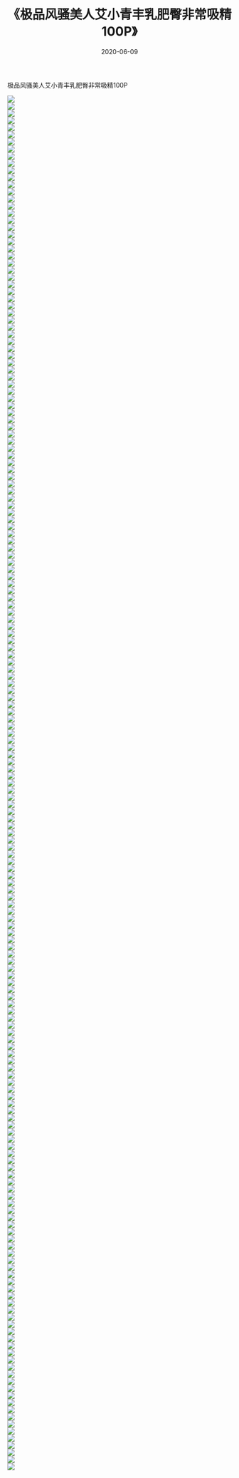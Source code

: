 ﻿---
layout: post
title:  《极品风骚美人艾小青丰乳肥臀非常吸精100P》
date:   2020-06-09
img: http://pic.660000.xyz/1:/性感/2020/极品风骚美人艾小青丰乳肥臀非常吸精100P/000.jpg
categories: [美女, 清纯, 唯美]
---

极品风骚美人艾小青丰乳肥臀非常吸精100P

  ![](http://pic.660000.xyz/1:/性感/2020/极品风骚美人艾小青丰乳肥臀非常吸精100P/001.jpg) <br> ![](http://pic.660000.xyz/1:/性感/2020/极品风骚美人艾小青丰乳肥臀非常吸精100P/002.jpg) <br> ![](http://pic.660000.xyz/1:/性感/2020/极品风骚美人艾小青丰乳肥臀非常吸精100P/003.jpg) <br> ![](http://pic.660000.xyz/1:/性感/2020/极品风骚美人艾小青丰乳肥臀非常吸精100P/004.jpg) <br> ![](http://pic.660000.xyz/1:/性感/2020/极品风骚美人艾小青丰乳肥臀非常吸精100P/005.jpg) <br> ![](http://pic.660000.xyz/1:/性感/2020/极品风骚美人艾小青丰乳肥臀非常吸精100P/006.jpg) <br> ![](http://pic.660000.xyz/1:/性感/2020/极品风骚美人艾小青丰乳肥臀非常吸精100P/007.jpg) <br> ![](http://pic.660000.xyz/1:/性感/2020/极品风骚美人艾小青丰乳肥臀非常吸精100P/008.jpg) <br> ![](http://pic.660000.xyz/1:/性感/2020/极品风骚美人艾小青丰乳肥臀非常吸精100P/009.jpg) <br> ![](http://pic.660000.xyz/1:/性感/2020/极品风骚美人艾小青丰乳肥臀非常吸精100P/010.jpg) <br> ![](http://pic.660000.xyz/1:/性感/2020/极品风骚美人艾小青丰乳肥臀非常吸精100P/011.jpg) <br> ![](http://pic.660000.xyz/1:/性感/2020/极品风骚美人艾小青丰乳肥臀非常吸精100P/012.jpg) <br> ![](http://pic.660000.xyz/1:/性感/2020/极品风骚美人艾小青丰乳肥臀非常吸精100P/013.jpg) <br> ![](http://pic.660000.xyz/1:/性感/2020/极品风骚美人艾小青丰乳肥臀非常吸精100P/014.jpg) <br> ![](http://pic.660000.xyz/1:/性感/2020/极品风骚美人艾小青丰乳肥臀非常吸精100P/015.jpg) <br> ![](http://pic.660000.xyz/1:/性感/2020/极品风骚美人艾小青丰乳肥臀非常吸精100P/016.jpg) <br> ![](http://pic.660000.xyz/1:/性感/2020/极品风骚美人艾小青丰乳肥臀非常吸精100P/017.jpg) <br> ![](http://pic.660000.xyz/1:/性感/2020/极品风骚美人艾小青丰乳肥臀非常吸精100P/018.jpg) <br> ![](http://pic.660000.xyz/1:/性感/2020/极品风骚美人艾小青丰乳肥臀非常吸精100P/019.jpg) <br> ![](http://pic.660000.xyz/1:/性感/2020/极品风骚美人艾小青丰乳肥臀非常吸精100P/020.jpg) <br> ![](http://pic.660000.xyz/1:/性感/2020/极品风骚美人艾小青丰乳肥臀非常吸精100P/021.jpg) <br> ![](http://pic.660000.xyz/1:/性感/2020/极品风骚美人艾小青丰乳肥臀非常吸精100P/022.jpg) <br> ![](http://pic.660000.xyz/1:/性感/2020/极品风骚美人艾小青丰乳肥臀非常吸精100P/023.jpg) <br> ![](http://pic.660000.xyz/1:/性感/2020/极品风骚美人艾小青丰乳肥臀非常吸精100P/024.jpg) <br> ![](http://pic.660000.xyz/1:/性感/2020/极品风骚美人艾小青丰乳肥臀非常吸精100P/025.jpg) <br> ![](http://pic.660000.xyz/1:/性感/2020/极品风骚美人艾小青丰乳肥臀非常吸精100P/026.jpg) <br> ![](http://pic.660000.xyz/1:/性感/2020/极品风骚美人艾小青丰乳肥臀非常吸精100P/027.jpg) <br> ![](http://pic.660000.xyz/1:/性感/2020/极品风骚美人艾小青丰乳肥臀非常吸精100P/028.jpg) <br> ![](http://pic.660000.xyz/1:/性感/2020/极品风骚美人艾小青丰乳肥臀非常吸精100P/029.jpg) <br> ![](http://pic.660000.xyz/1:/性感/2020/极品风骚美人艾小青丰乳肥臀非常吸精100P/030.jpg) <br> ![](http://pic.660000.xyz/1:/性感/2020/极品风骚美人艾小青丰乳肥臀非常吸精100P/031.jpg) <br> ![](http://pic.660000.xyz/1:/性感/2020/极品风骚美人艾小青丰乳肥臀非常吸精100P/032.jpg) <br> ![](http://pic.660000.xyz/1:/性感/2020/极品风骚美人艾小青丰乳肥臀非常吸精100P/033.jpg) <br> ![](http://pic.660000.xyz/1:/性感/2020/极品风骚美人艾小青丰乳肥臀非常吸精100P/034.jpg) <br> ![](http://pic.660000.xyz/1:/性感/2020/极品风骚美人艾小青丰乳肥臀非常吸精100P/035.jpg) <br> ![](http://pic.660000.xyz/1:/性感/2020/极品风骚美人艾小青丰乳肥臀非常吸精100P/036.jpg) <br> ![](http://pic.660000.xyz/1:/性感/2020/极品风骚美人艾小青丰乳肥臀非常吸精100P/037.jpg) <br> ![](http://pic.660000.xyz/1:/性感/2020/极品风骚美人艾小青丰乳肥臀非常吸精100P/038.jpg) <br> ![](http://pic.660000.xyz/1:/性感/2020/极品风骚美人艾小青丰乳肥臀非常吸精100P/039.jpg) <br> ![](http://pic.660000.xyz/1:/性感/2020/极品风骚美人艾小青丰乳肥臀非常吸精100P/040.jpg) <br> ![](http://pic.660000.xyz/1:/性感/2020/极品风骚美人艾小青丰乳肥臀非常吸精100P/041.jpg) <br> ![](http://pic.660000.xyz/1:/性感/2020/极品风骚美人艾小青丰乳肥臀非常吸精100P/042.jpg) <br> ![](http://pic.660000.xyz/1:/性感/2020/极品风骚美人艾小青丰乳肥臀非常吸精100P/043.jpg) <br> ![](http://pic.660000.xyz/1:/性感/2020/极品风骚美人艾小青丰乳肥臀非常吸精100P/044.jpg) <br> ![](http://pic.660000.xyz/1:/性感/2020/极品风骚美人艾小青丰乳肥臀非常吸精100P/045.jpg) <br> ![](http://pic.660000.xyz/1:/性感/2020/极品风骚美人艾小青丰乳肥臀非常吸精100P/046.jpg) <br> ![](http://pic.660000.xyz/1:/性感/2020/极品风骚美人艾小青丰乳肥臀非常吸精100P/047.jpg) <br> ![](http://pic.660000.xyz/1:/性感/2020/极品风骚美人艾小青丰乳肥臀非常吸精100P/048.jpg) <br> ![](http://pic.660000.xyz/1:/性感/2020/极品风骚美人艾小青丰乳肥臀非常吸精100P/049.jpg) <br> ![](http://pic.660000.xyz/1:/性感/2020/极品风骚美人艾小青丰乳肥臀非常吸精100P/050.jpg) <br> ![](http://pic.660000.xyz/1:/性感/2020/极品风骚美人艾小青丰乳肥臀非常吸精100P/051.jpg) <br> ![](http://pic.660000.xyz/1:/性感/2020/极品风骚美人艾小青丰乳肥臀非常吸精100P/052.jpg) <br> ![](http://pic.660000.xyz/1:/性感/2020/极品风骚美人艾小青丰乳肥臀非常吸精100P/053.jpg) <br> ![](http://pic.660000.xyz/1:/性感/2020/极品风骚美人艾小青丰乳肥臀非常吸精100P/054.jpg) <br> ![](http://pic.660000.xyz/1:/性感/2020/极品风骚美人艾小青丰乳肥臀非常吸精100P/055.jpg) <br> ![](http://pic.660000.xyz/1:/性感/2020/极品风骚美人艾小青丰乳肥臀非常吸精100P/056.jpg) <br> ![](http://pic.660000.xyz/1:/性感/2020/极品风骚美人艾小青丰乳肥臀非常吸精100P/057.jpg) <br> ![](http://pic.660000.xyz/1:/性感/2020/极品风骚美人艾小青丰乳肥臀非常吸精100P/058.jpg) <br> ![](http://pic.660000.xyz/1:/性感/2020/极品风骚美人艾小青丰乳肥臀非常吸精100P/059.jpg) <br> ![](http://pic.660000.xyz/1:/性感/2020/极品风骚美人艾小青丰乳肥臀非常吸精100P/060.jpg) <br> ![](http://pic.660000.xyz/1:/性感/2020/极品风骚美人艾小青丰乳肥臀非常吸精100P/061.jpg) <br> ![](http://pic.660000.xyz/1:/性感/2020/极品风骚美人艾小青丰乳肥臀非常吸精100P/062.jpg) <br> ![](http://pic.660000.xyz/1:/性感/2020/极品风骚美人艾小青丰乳肥臀非常吸精100P/063.jpg) <br> ![](http://pic.660000.xyz/1:/性感/2020/极品风骚美人艾小青丰乳肥臀非常吸精100P/064.jpg) <br> ![](http://pic.660000.xyz/1:/性感/2020/极品风骚美人艾小青丰乳肥臀非常吸精100P/065.jpg) <br> ![](http://pic.660000.xyz/1:/性感/2020/极品风骚美人艾小青丰乳肥臀非常吸精100P/066.jpg) <br> ![](http://pic.660000.xyz/1:/性感/2020/极品风骚美人艾小青丰乳肥臀非常吸精100P/067.jpg) <br> ![](http://pic.660000.xyz/1:/性感/2020/极品风骚美人艾小青丰乳肥臀非常吸精100P/068.jpg) <br> ![](http://pic.660000.xyz/1:/性感/2020/极品风骚美人艾小青丰乳肥臀非常吸精100P/069.jpg) <br> ![](http://pic.660000.xyz/1:/性感/2020/极品风骚美人艾小青丰乳肥臀非常吸精100P/070.jpg) <br> ![](http://pic.660000.xyz/1:/性感/2020/极品风骚美人艾小青丰乳肥臀非常吸精100P/071.jpg) <br> ![](http://pic.660000.xyz/1:/性感/2020/极品风骚美人艾小青丰乳肥臀非常吸精100P/072.jpg) <br> ![](http://pic.660000.xyz/1:/性感/2020/极品风骚美人艾小青丰乳肥臀非常吸精100P/073.jpg) <br> ![](http://pic.660000.xyz/1:/性感/2020/极品风骚美人艾小青丰乳肥臀非常吸精100P/074.jpg) <br> ![](http://pic.660000.xyz/1:/性感/2020/极品风骚美人艾小青丰乳肥臀非常吸精100P/075.jpg) <br> ![](http://pic.660000.xyz/1:/性感/2020/极品风骚美人艾小青丰乳肥臀非常吸精100P/076.jpg) <br> ![](http://pic.660000.xyz/1:/性感/2020/极品风骚美人艾小青丰乳肥臀非常吸精100P/077.jpg) <br> ![](http://pic.660000.xyz/1:/性感/2020/极品风骚美人艾小青丰乳肥臀非常吸精100P/078.jpg) <br> ![](http://pic.660000.xyz/1:/性感/2020/极品风骚美人艾小青丰乳肥臀非常吸精100P/079.jpg) <br> ![](http://pic.660000.xyz/1:/性感/2020/极品风骚美人艾小青丰乳肥臀非常吸精100P/080.jpg) <br> ![](http://pic.660000.xyz/1:/性感/2020/极品风骚美人艾小青丰乳肥臀非常吸精100P/081.jpg) <br> ![](http://pic.660000.xyz/1:/性感/2020/极品风骚美人艾小青丰乳肥臀非常吸精100P/082.jpg) <br> ![](http://pic.660000.xyz/1:/性感/2020/极品风骚美人艾小青丰乳肥臀非常吸精100P/083.jpg) <br> ![](http://pic.660000.xyz/1:/性感/2020/极品风骚美人艾小青丰乳肥臀非常吸精100P/084.jpg) <br> ![](http://pic.660000.xyz/1:/性感/2020/极品风骚美人艾小青丰乳肥臀非常吸精100P/085.jpg) <br> ![](http://pic.660000.xyz/1:/性感/2020/极品风骚美人艾小青丰乳肥臀非常吸精100P/086.jpg) <br> ![](http://pic.660000.xyz/1:/性感/2020/极品风骚美人艾小青丰乳肥臀非常吸精100P/087.jpg) <br> ![](http://pic.660000.xyz/1:/性感/2020/极品风骚美人艾小青丰乳肥臀非常吸精100P/088.jpg) <br> ![](http://pic.660000.xyz/1:/性感/2020/极品风骚美人艾小青丰乳肥臀非常吸精100P/089.jpg) <br> ![](http://pic.660000.xyz/1:/性感/2020/极品风骚美人艾小青丰乳肥臀非常吸精100P/090.jpg) <br> ![](http://pic.660000.xyz/1:/性感/2020/极品风骚美人艾小青丰乳肥臀非常吸精100P/091.jpg) <br> ![](http://pic.660000.xyz/1:/性感/2020/极品风骚美人艾小青丰乳肥臀非常吸精100P/092.jpg) <br> ![](http://pic.660000.xyz/1:/性感/2020/极品风骚美人艾小青丰乳肥臀非常吸精100P/093.jpg) <br> ![](http://pic.660000.xyz/1:/性感/2020/极品风骚美人艾小青丰乳肥臀非常吸精100P/094.jpg) <br> ![](http://pic.660000.xyz/1:/性感/2020/极品风骚美人艾小青丰乳肥臀非常吸精100P/095.jpg) <br> ![](http://pic.660000.xyz/1:/性感/2020/极品风骚美人艾小青丰乳肥臀非常吸精100P/096.jpg) <br> ![](http://pic.660000.xyz/1:/性感/2020/极品风骚美人艾小青丰乳肥臀非常吸精100P/097.jpg) <br> ![](http://pic.660000.xyz/1:/性感/2020/极品风骚美人艾小青丰乳肥臀非常吸精100P/098.jpg) <br> ![](http://pic.660000.xyz/1:/性感/2020/极品风骚美人艾小青丰乳肥臀非常吸精100P/099.jpg) <br> ![](http://pic.660000.xyz/1:/性感/2020/极品风骚美人艾小青丰乳肥臀非常吸精100P/100.jpg) <br> ![](http://pic.660000.xyz/1:/性感/2020/极品风骚美人艾小青丰乳肥臀非常吸精100P/101.jpg) <br> ![](http://pic.660000.xyz/1:/性感/2020/极品风骚美人艾小青丰乳肥臀非常吸精100P/102.jpg) <br> ![](http://pic.660000.xyz/1:/性感/2020/极品风骚美人艾小青丰乳肥臀非常吸精100P/103.jpg) <br> ![](http://pic.660000.xyz/1:/性感/2020/极品风骚美人艾小青丰乳肥臀非常吸精100P/104.jpg) <br> ![](http://pic.660000.xyz/1:/性感/2020/极品风骚美人艾小青丰乳肥臀非常吸精100P/105.jpg) <br> ![](http://pic.660000.xyz/1:/性感/2020/极品风骚美人艾小青丰乳肥臀非常吸精100P/106.jpg) <br> ![](http://pic.660000.xyz/1:/性感/2020/极品风骚美人艾小青丰乳肥臀非常吸精100P/107.jpg) <br> ![](http://pic.660000.xyz/1:/性感/2020/极品风骚美人艾小青丰乳肥臀非常吸精100P/108.jpg) <br> ![](http://pic.660000.xyz/1:/性感/2020/极品风骚美人艾小青丰乳肥臀非常吸精100P/109.jpg) <br> ![](http://pic.660000.xyz/1:/性感/2020/极品风骚美人艾小青丰乳肥臀非常吸精100P/110.jpg) <br> ![](http://pic.660000.xyz/1:/性感/2020/极品风骚美人艾小青丰乳肥臀非常吸精100P/111.jpg) <br> ![](http://pic.660000.xyz/1:/性感/2020/极品风骚美人艾小青丰乳肥臀非常吸精100P/112.jpg) <br> ![](http://pic.660000.xyz/1:/性感/2020/极品风骚美人艾小青丰乳肥臀非常吸精100P/113.jpg) <br> ![](http://pic.660000.xyz/1:/性感/2020/极品风骚美人艾小青丰乳肥臀非常吸精100P/114.jpg) <br> ![](http://pic.660000.xyz/1:/性感/2020/极品风骚美人艾小青丰乳肥臀非常吸精100P/115.jpg) <br> ![](http://pic.660000.xyz/1:/性感/2020/极品风骚美人艾小青丰乳肥臀非常吸精100P/116.jpg) <br> ![](http://pic.660000.xyz/1:/性感/2020/极品风骚美人艾小青丰乳肥臀非常吸精100P/117.jpg) <br> ![](http://pic.660000.xyz/1:/性感/2020/极品风骚美人艾小青丰乳肥臀非常吸精100P/118.jpg) <br> ![](http://pic.660000.xyz/1:/性感/2020/极品风骚美人艾小青丰乳肥臀非常吸精100P/119.jpg) <br> ![](http://pic.660000.xyz/1:/性感/2020/极品风骚美人艾小青丰乳肥臀非常吸精100P/120.jpg) <br> ![](http://pic.660000.xyz/1:/性感/2020/极品风骚美人艾小青丰乳肥臀非常吸精100P/121.jpg) <br> ![](http://pic.660000.xyz/1:/性感/2020/极品风骚美人艾小青丰乳肥臀非常吸精100P/122.jpg) <br> ![](http://pic.660000.xyz/1:/性感/2020/极品风骚美人艾小青丰乳肥臀非常吸精100P/123.jpg) <br> ![](http://pic.660000.xyz/1:/性感/2020/极品风骚美人艾小青丰乳肥臀非常吸精100P/124.jpg) <br> ![](http://pic.660000.xyz/1:/性感/2020/极品风骚美人艾小青丰乳肥臀非常吸精100P/125.jpg) <br> ![](http://pic.660000.xyz/1:/性感/2020/极品风骚美人艾小青丰乳肥臀非常吸精100P/126.jpg) <br> ![](http://pic.660000.xyz/1:/性感/2020/极品风骚美人艾小青丰乳肥臀非常吸精100P/127.jpg) <br> ![](http://pic.660000.xyz/1:/性感/2020/极品风骚美人艾小青丰乳肥臀非常吸精100P/128.jpg) <br> ![](http://pic.660000.xyz/1:/性感/2020/极品风骚美人艾小青丰乳肥臀非常吸精100P/129.jpg) <br> ![](http://pic.660000.xyz/1:/性感/2020/极品风骚美人艾小青丰乳肥臀非常吸精100P/130.jpg) <br> ![](http://pic.660000.xyz/1:/性感/2020/极品风骚美人艾小青丰乳肥臀非常吸精100P/131.jpg) <br> ![](http://pic.660000.xyz/1:/性感/2020/极品风骚美人艾小青丰乳肥臀非常吸精100P/132.jpg) <br> ![](http://pic.660000.xyz/1:/性感/2020/极品风骚美人艾小青丰乳肥臀非常吸精100P/133.jpg) <br> ![](http://pic.660000.xyz/1:/性感/2020/极品风骚美人艾小青丰乳肥臀非常吸精100P/134.jpg) <br> ![](http://pic.660000.xyz/1:/性感/2020/极品风骚美人艾小青丰乳肥臀非常吸精100P/135.jpg) <br> ![](http://pic.660000.xyz/1:/性感/2020/极品风骚美人艾小青丰乳肥臀非常吸精100P/136.jpg) <br> ![](http://pic.660000.xyz/1:/性感/2020/极品风骚美人艾小青丰乳肥臀非常吸精100P/137.jpg) <br> ![](http://pic.660000.xyz/1:/性感/2020/极品风骚美人艾小青丰乳肥臀非常吸精100P/138.jpg) <br> ![](http://pic.660000.xyz/1:/性感/2020/极品风骚美人艾小青丰乳肥臀非常吸精100P/139.jpg) <br> ![](http://pic.660000.xyz/1:/性感/2020/极品风骚美人艾小青丰乳肥臀非常吸精100P/140.jpg) <br> ![](http://pic.660000.xyz/1:/性感/2020/极品风骚美人艾小青丰乳肥臀非常吸精100P/141.jpg) <br> ![](http://pic.660000.xyz/1:/性感/2020/极品风骚美人艾小青丰乳肥臀非常吸精100P/142.jpg) <br> ![](http://pic.660000.xyz/1:/性感/2020/极品风骚美人艾小青丰乳肥臀非常吸精100P/143.jpg) <br> ![](http://pic.660000.xyz/1:/性感/2020/极品风骚美人艾小青丰乳肥臀非常吸精100P/144.jpg) <br> ![](http://pic.660000.xyz/1:/性感/2020/极品风骚美人艾小青丰乳肥臀非常吸精100P/145.jpg) <br> ![](http://pic.660000.xyz/1:/性感/2020/极品风骚美人艾小青丰乳肥臀非常吸精100P/146.jpg) <br> ![](http://pic.660000.xyz/1:/性感/2020/极品风骚美人艾小青丰乳肥臀非常吸精100P/147.jpg) <br> ![](http://pic.660000.xyz/1:/性感/2020/极品风骚美人艾小青丰乳肥臀非常吸精100P/148.jpg) <br> ![](http://pic.660000.xyz/1:/性感/2020/极品风骚美人艾小青丰乳肥臀非常吸精100P/149.jpg) <br> ![](http://pic.660000.xyz/1:/性感/2020/极品风骚美人艾小青丰乳肥臀非常吸精100P/150.jpg) <br> ![](http://pic.660000.xyz/1:/性感/2020/极品风骚美人艾小青丰乳肥臀非常吸精100P/151.jpg) <br> ![](http://pic.660000.xyz/1:/性感/2020/极品风骚美人艾小青丰乳肥臀非常吸精100P/152.jpg) <br> ![](http://pic.660000.xyz/1:/性感/2020/极品风骚美人艾小青丰乳肥臀非常吸精100P/153.jpg) <br> ![](http://pic.660000.xyz/1:/性感/2020/极品风骚美人艾小青丰乳肥臀非常吸精100P/154.jpg) <br> ![](http://pic.660000.xyz/1:/性感/2020/极品风骚美人艾小青丰乳肥臀非常吸精100P/155.jpg) <br> ![](http://pic.660000.xyz/1:/性感/2020/极品风骚美人艾小青丰乳肥臀非常吸精100P/156.jpg) <br> ![](http://pic.660000.xyz/1:/性感/2020/极品风骚美人艾小青丰乳肥臀非常吸精100P/157.jpg) <br> ![](http://pic.660000.xyz/1:/性感/2020/极品风骚美人艾小青丰乳肥臀非常吸精100P/158.jpg) <br> ![](http://pic.660000.xyz/1:/性感/2020/极品风骚美人艾小青丰乳肥臀非常吸精100P/159.jpg) <br> ![](http://pic.660000.xyz/1:/性感/2020/极品风骚美人艾小青丰乳肥臀非常吸精100P/160.jpg) <br> ![](http://pic.660000.xyz/1:/性感/2020/极品风骚美人艾小青丰乳肥臀非常吸精100P/161.jpg) <br> ![](http://pic.660000.xyz/1:/性感/2020/极品风骚美人艾小青丰乳肥臀非常吸精100P/162.jpg) <br> ![](http://pic.660000.xyz/1:/性感/2020/极品风骚美人艾小青丰乳肥臀非常吸精100P/163.jpg) <br> ![](http://pic.660000.xyz/1:/性感/2020/极品风骚美人艾小青丰乳肥臀非常吸精100P/164.jpg) <br> ![](http://pic.660000.xyz/1:/性感/2020/极品风骚美人艾小青丰乳肥臀非常吸精100P/165.jpg) <br> ![](http://pic.660000.xyz/1:/性感/2020/极品风骚美人艾小青丰乳肥臀非常吸精100P/166.jpg) <br> ![](http://pic.660000.xyz/1:/性感/2020/极品风骚美人艾小青丰乳肥臀非常吸精100P/167.jpg) <br> ![](http://pic.660000.xyz/1:/性感/2020/极品风骚美人艾小青丰乳肥臀非常吸精100P/168.jpg) <br> ![](http://pic.660000.xyz/1:/性感/2020/极品风骚美人艾小青丰乳肥臀非常吸精100P/169.jpg) <br> ![](http://pic.660000.xyz/1:/性感/2020/极品风骚美人艾小青丰乳肥臀非常吸精100P/170.jpg) <br> ![](http://pic.660000.xyz/1:/性感/2020/极品风骚美人艾小青丰乳肥臀非常吸精100P/171.jpg) <br> ![](http://pic.660000.xyz/1:/性感/2020/极品风骚美人艾小青丰乳肥臀非常吸精100P/172.jpg) <br> ![](http://pic.660000.xyz/1:/性感/2020/极品风骚美人艾小青丰乳肥臀非常吸精100P/173.jpg) <br> ![](http://pic.660000.xyz/1:/性感/2020/极品风骚美人艾小青丰乳肥臀非常吸精100P/174.jpg) <br> ![](http://pic.660000.xyz/1:/性感/2020/极品风骚美人艾小青丰乳肥臀非常吸精100P/175.jpg) <br> ![](http://pic.660000.xyz/1:/性感/2020/极品风骚美人艾小青丰乳肥臀非常吸精100P/176.jpg) <br> ![](http://pic.660000.xyz/1:/性感/2020/极品风骚美人艾小青丰乳肥臀非常吸精100P/177.jpg) <br> ![](http://pic.660000.xyz/1:/性感/2020/极品风骚美人艾小青丰乳肥臀非常吸精100P/178.jpg) <br> ![](http://pic.660000.xyz/1:/性感/2020/极品风骚美人艾小青丰乳肥臀非常吸精100P/179.jpg) <br> ![](http://pic.660000.xyz/1:/性感/2020/极品风骚美人艾小青丰乳肥臀非常吸精100P/180.jpg) <br> ![](http://pic.660000.xyz/1:/性感/2020/极品风骚美人艾小青丰乳肥臀非常吸精100P/181.jpg) <br> ![](http://pic.660000.xyz/1:/性感/2020/极品风骚美人艾小青丰乳肥臀非常吸精100P/182.jpg) <br> ![](http://pic.660000.xyz/1:/性感/2020/极品风骚美人艾小青丰乳肥臀非常吸精100P/183.jpg) <br> ![](http://pic.660000.xyz/1:/性感/2020/极品风骚美人艾小青丰乳肥臀非常吸精100P/184.jpg) <br> ![](http://pic.660000.xyz/1:/性感/2020/极品风骚美人艾小青丰乳肥臀非常吸精100P/185.jpg) <br> ![](http://pic.660000.xyz/1:/性感/2020/极品风骚美人艾小青丰乳肥臀非常吸精100P/186.jpg) <br> ![](http://pic.660000.xyz/1:/性感/2020/极品风骚美人艾小青丰乳肥臀非常吸精100P/187.jpg) <br> ![](http://pic.660000.xyz/1:/性感/2020/极品风骚美人艾小青丰乳肥臀非常吸精100P/188.jpg) <br> ![](http://pic.660000.xyz/1:/性感/2020/极品风骚美人艾小青丰乳肥臀非常吸精100P/189.jpg) <br> ![](http://pic.660000.xyz/1:/性感/2020/极品风骚美人艾小青丰乳肥臀非常吸精100P/190.jpg) <br> ![](http://pic.660000.xyz/1:/性感/2020/极品风骚美人艾小青丰乳肥臀非常吸精100P/191.jpg) <br> ![](http://pic.660000.xyz/1:/性感/2020/极品风骚美人艾小青丰乳肥臀非常吸精100P/192.jpg) <br> ![](http://pic.660000.xyz/1:/性感/2020/极品风骚美人艾小青丰乳肥臀非常吸精100P/193.jpg) <br>